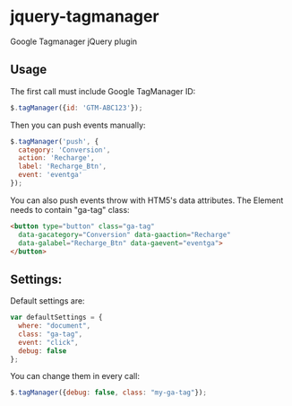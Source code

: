 # jquery-tagmanager
Google Tagmanager jQuery plugin

## Usage

The first call must include Google TagManager ID:
```javascript
$.tagManager({id: 'GTM-ABC123'});
```

Then you can push events manually:

```javascript
$.tagManager('push', {
  category: 'Conversion', 
  action: 'Recharge', 
  label: 'Recharge_Btn', 
  event: 'eventga'
});
```
You can also push events throw with HTM5's data attributes. The Element needs to contain "ga-tag" class:
```html
<button type="button" class="ga-tag" 
  data-gacategory="Conversion" data-gaaction="Recharge" 
  data-galabel="Recharge_Btn" data-gaevent="eventga">
</button>
```

## Settings:

Default settings are:
```javascript
var defaultSettings = { 
  where: "document",
  class: "ga-tag",
  event: "click",
  debug: false
};
```

You can change them in every call:
```javascript
$.tagManager({debug: false, class: "my-ga-tag"});
```



